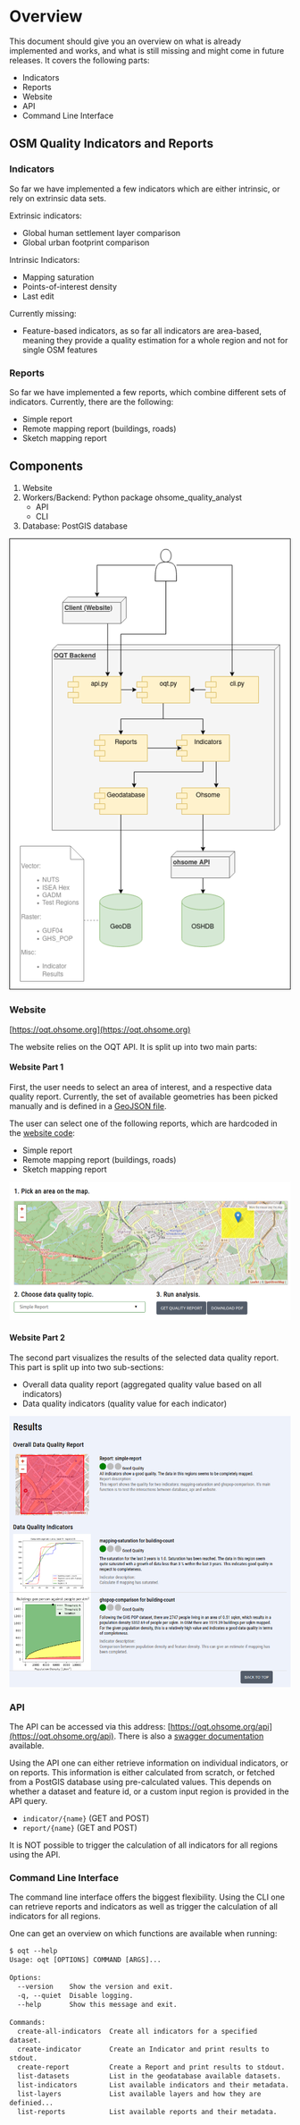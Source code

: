 # Overview

This document should give you an overview on what is already implemented and works, and what is still missing and might come in future releases. It covers the following parts:

* Indicators
* Reports
* Website
* API
* Command Line Interface


## OSM Quality Indicators and Reports

### Indicators

So far we have implemented a few indicators which are either intrinsic, or rely on extrinsic data sets.

Extrinsic indicators:
* Global human settlement layer comparison
* Global urban footprint comparison

Intrinsic Indicators:
* Mapping saturation
* Points-of-interest density
* Last edit

Currently missing:
* Feature-based indicators, as so far all indicators are area-based, meaning they provide a quality estimation for a 
whole region and not for single OSM features

### Reports

So far we have implemented a few reports, which combine different sets of indicators. Currently, there are the following:
* Simple report
* Remote mapping report (buildings, roads)
* Sketch mapping report


## Components

1. Website
2. Workers/Backend: Python package ohsome_quality_analyst
    - API
    - CLI
3. Database: PostGIS database

![](docs/img/UML-Component-Diagram.png)


### Website

[https://oqt.ohsome.org](https://oqt.ohsome.org)

The website relies on the OQT API. It is split up into two main parts:

#### Website Part 1
First, the user needs to select an area of interest, and a respective data quality report. Currently, the set of
available geometries has been picked manually and is defined in a
[GeoJSON file](website/website/assets/data/test_regions.geojson).

The user can select one of the following reports, which are hardcoded in the [website code](website/website/index.html):
* Simple report
* Remote mapping report (buildings, roads)
* Sketch mapping report

![Screenshot of the area picking part of the website](./img/oqt_website_step1.png)

#### Website Part 2
The second part visualizes the results of the selected data quality report. This part is split up into two sub-sections:

* Overall data quality report (aggregated quality value based on all indicators)
* Data quality indicators (quality value for each indicator)

![Screenshot of the result part of the website](./img/oqt_website_step2.png)

### API
The API can be accessed via this address: [https://oqt.ohsome.org/api](https://oqt.ohsome.org/api). 
There is also a [swagger documentation](https://oqt.ohsome.org/api/docs) available. 

Using the API one can either retrieve information on individual indicators, or on reports. This information is either
calculated from scratch, or fetched from a PostGIS database using pre-calculated values. This depends on whether a
dataset and feature id, or a custom input region is provided in the API query.

* `indicator/{name}` (GET and POST)
* `report/{name}` (GET and POST)

It is NOT possible to trigger the calculation of all indicators for all regions using the API.

### Command Line Interface
The command line interface offers the biggest flexibility. Using the CLI one can retrieve reports and 
indicators as well as trigger the calculation of all indicators for all regions.

One can get an overview on which functions are available when running:
```
$ oqt --help
Usage: oqt [OPTIONS] COMMAND [ARGS]...

Options:
  --version    Show the version and exit.
  -q, --quiet  Disable logging.
  --help       Show this message and exit.

Commands:
  create-all-indicators  Create all indicators for a specified dataset.
  create-indicator       Create an Indicator and print results to stdout.
  create-report          Create a Report and print results to stdout.
  list-datasets          List in the geodatabase available datasets.
  list-indicators        List available indicators and their metadata.
  list-layers            List available layers and how they are definied...
  list-reports           List available reports and their metadata.
```
